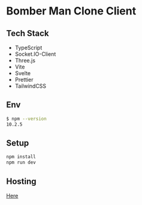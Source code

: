 # Bomber Man Clone Client

## Tech Stack

- TypeScript
- Socket.IO-Client
- Three.js
- Vite
- Svelte
- Prettier
- TailwindCSS

## Env

```bash
$ npm --version
10.2.5
```

## Setup

```bash
npm install
npm run dev
```

## Hosting

[Here](https://bomber-man.pages.dev/)
